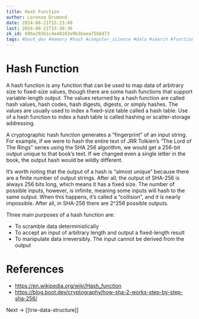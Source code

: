```yaml
---
title: Hash Function
author: Lorenzo Drumond
date: 2024-08-21T15:23:49
last: 2024-08-21T15:30:36
zk_id: 69ba29261c4e48102e9b3baea75b6d73
tags: #boot_dev #memory #hash #computer_science #data #search #function #programming #structure
---
```



# Hash Function

A hash function is any function that can be used to map data of arbitrary size to fixed-size values, though there are some hash functions that support variable-length output. The values returned by a hash function are called hash values, hash codes, hash digests, digests, or simply hashes. The values are usually used to index a fixed-size table called a hash table. Use of a hash function to index a hash table is called hashing or scatter-storage addressing.

A cryptographic hash function generates a “fingerprint” of an input string. For example, if we were to hash the entire text of JRR Tolkien’s “The Lord of The Rings” series using the SHA 256 algorithm, we would get a 256-bit output unique to that book’s text. If we changed even a single letter in the book, the output hash would be wildly different.

It’s worth noting that the output of a hash is “almost unique” because there are a finite number of output strings. After all, the output of SHA-256 is always 256 bits long, which means it has a fixed size. The number of possible inputs, however, is infinite, meaning some inputs will hash to the same output. When this happens, it’s called a “collision”, and it is nearly impossible. After all, in SHA-256 there are 2^256 possible outputs.

Three main purposes of a hash function are:

- To scramble data deterministically
- To accept an input of arbitrary length and output a fixed-length result
- To manipulate data irreversibly. The input cannot be derived from the output

# References

- https://en.wikipedia.org/wiki/Hash_function
- https://blog.boot.dev/cryptography/how-sha-2-works-step-by-step-sha-256/

Next -> [[trie-data-structure]]
